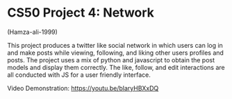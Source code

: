 # CS50 Project 4: Network
(Hamza-ali-1999)

This project produces a twitter like social network in which users can log in and make posts while viewing, following, and liking other users profiles and posts. The project uses a mix of python and javascript to obtain the post models and display them correctly. The like, follow, and edit interactions are all conducted with JS for a user friendly interface.

Video Demonstration: https://youtu.be/blaryHBXxDQ
